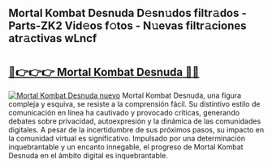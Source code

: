 ## Mortal Kombat Desnuda D𝚎sn𝚞dos filtr𝚊dos - Parts-ZK2 Vid𝚎os f𝚘tos - N𝚞evas filtr𝚊ciones atr𝚊ctivas wLncf

# <h2><a href="http://mb6r7p.tromn.icu/?c=Mortal+Kombat+Desnuda">🔗👉👉👉 Mortal Kombat Desnuda 🔗🔗</a></h2>

[![Mortal Kombat Desnuda nuevo](https://i.imgur.com/pEAQMta.gif)](http://mb6r7p.tromn.icu/?c=Mortal+Kombat+Desnuda)
Mortal Kombat Desnuda, una figura compleja y esquiva, se resiste a la comprensión fácil. Su distintivo estilo de comunicación en línea ha cautivado y provocado críticas, generando debates sobre privacidad, autoexpresión y la dinámica de las comunidades digitales. A pesar de la incertidumbre de sus próximos pasos, su impacto en la comunidad virtual es significativo. Impulsado por una determinación inquebrantable y un encanto innegable, el progreso de Mortal Kombat Desnuda en el ámbito digital es inquebrantable.
